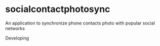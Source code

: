 # socialcontactphotosync
An application to synchronize phone contacts photo with popular social networks

Developing
